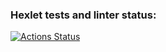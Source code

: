 ### Hexlet tests and linter status:
[![Actions Status](https://github.com/ya-makariy/java-project-lvl3/workflows/hexlet-check/badge.svg)](https://github.com/ya-makariy/java-project-lvl3/actions)